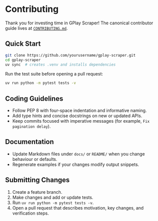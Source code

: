 # Contributing

Thank you for investing time in GPlay Scraper! The canonical contributor guide lives at [`CONTRIBUTING.md`](../CONTRIBUTING.md).

## Quick Start

```bash
git clone https://github.com/yourusername/gplay-scraper.git
cd gplay-scraper
uv sync  # creates .venv and installs dependencies
```

Run the test suite before opening a pull request:

```bash
uv run python -m pytest tests -v
```

## Coding Guidelines

- Follow PEP 8 with four-space indentation and informative naming.
- Add type hints and concise docstrings on new or updated APIs.
- Keep commits focused with imperative messages (for example, `Fix pagination delay`).

## Documentation

- Update Markdown files under `docs/` or `README/` when you change behaviour or defaults.
- Regenerate examples if your changes modify output snippets.

## Submitting Changes

1. Create a feature branch.
2. Make changes and add or update tests.
3. Run `uv run python -m pytest tests -v`.
4. Open a pull request that describes motivation, key changes, and verification steps.
